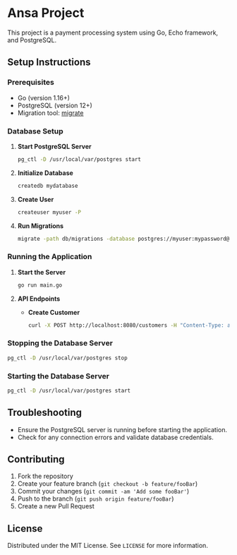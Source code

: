 
# Ansa Project

This project is a payment processing system using Go, Echo framework, and PostgreSQL.

## Setup Instructions

### Prerequisites

- Go (version 1.16+)
- PostgreSQL (version 12+)
- Migration tool: [migrate](https://github.com/golang-migrate/migrate)

### Database Setup

1. **Start PostgreSQL Server**

   ```bash
   pg_ctl -D /usr/local/var/postgres start
   ```

2. **Initialize Database**

   ```bash
   createdb mydatabase
   ```

3. **Create User**

   ```bash
   createuser myuser -P
   ```

4. **Run Migrations**

   ```bash
   migrate -path db/migrations -database postgres://myuser:mypassword@localhost:5432/mydatabase?sslmode=disable up
   ```

### Running the Application

1. **Start the Server**

   ```bash
   go run main.go
   ```

2. **API Endpoints**

   - **Create Customer**
     ```bash
     curl -X POST http://localhost:8080/customers -H "Content-Type: application/json" -d '{"CustomerID": "2", "Name": "Jack Doe", "Email": "jack@example.com"}'
     ```

### Stopping the Database Server

```bash
pg_ctl -D /usr/local/var/postgres stop
```

### Starting the Database Server

```bash
pg_ctl -D /usr/local/var/postgres start
```

## Troubleshooting

- Ensure the PostgreSQL server is running before starting the application.
- Check for any connection errors and validate database credentials.

## Contributing

1. Fork the repository
2. Create your feature branch (`git checkout -b feature/fooBar`)
3. Commit your changes (`git commit -am 'Add some fooBar'`)
4. Push to the branch (`git push origin feature/fooBar`)
5. Create a new Pull Request

## License

Distributed under the MIT License. See `LICENSE` for more information.
